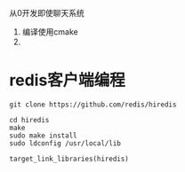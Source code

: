 从0开发即使聊天系统
1. 编译使用cmake
2. 



# redis客户端编程
```
git clone https://github.com/redis/hiredis 

cd hiredis
make 
sudo make install
sudo ldconfig /usr/local/lib

target_link_libraries(hiredis)
```

